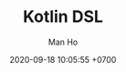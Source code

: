 ---
layout: post
title:  Kotlin DSL
date:   2020-09-18 10:05:55 +0700
image:   assets/images/blogs/kotlin_dsl.webp
author: Man Ho
tags:   Android Development
---